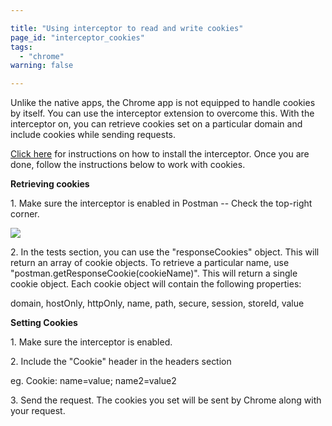 ```yaml
---

title: "Using interceptor to read and write cookies"
page_id: "interceptor_cookies"
tags: 
  - "chrome"
warning: false

---
```


Unlike the native apps, the Chrome app is not equipped to handle cookies by itself. You can use the interceptor extension to overcome this. With the interceptor on, you can retrieve cookies set on a particular domain and include cookies while sending requests.

[Click here][0] for instructions on how to install the interceptor. Once you are done, follow the instructions below to work with cookies.

**Retrieving cookies**

1\. Make sure the interceptor is enabled in Postman -- Check the top-right corner.

[![](https://www.getpostman.com/img/v1/docs/interceptor_cookies/interceptor_cookies_1.png)
][1]

2\. In the tests section, you can use the "responseCookies" object. This will return an array of cookie objects. To retrieve a particular name, use "postman.getResponseCookie(cookieName)". This will return a single cookie object. Each cookie object will contain the following properties:

domain, hostOnly, httpOnly, name, path, secure, session, storeId, value

**Setting Cookies**

1\. Make sure the interceptor is enabled.

2\. Include the "Cookie" header in the headers section

eg. Cookie: name=value; name2=value2

3\. Send the request. The cookies you set will be sent by Chrome along with your request.


[0]: http://www.getpostman.com/docs/capture
[1]: https://www.getpostman.com/img/v1/docs/interceptor_cookies/interceptor_cookies_1.png
